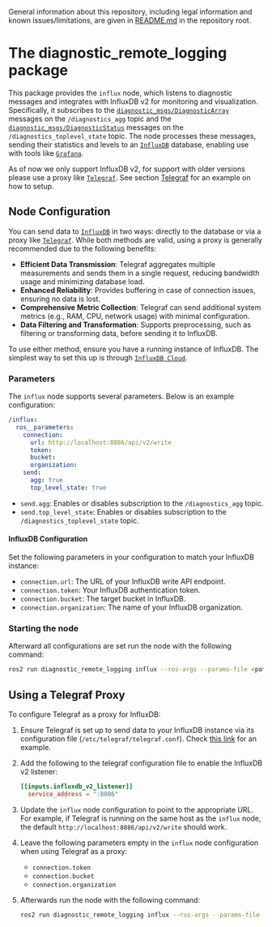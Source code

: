General information about this repository, including legal information and known issues/limitations, are given in [README.md](../README.md) in the repository root.

# The diagnostic_remote_logging package

This package provides the `influx` node, which listens to diagnostic messages and integrates with InfluxDB v2 for monitoring and visualization. Specifically, it subscribes to the [`diagnostic_msgs/DiagnosticArray`](https://index.ros.org/p/diagnostic_msgs) messages on the `/diagnostics_agg` topic and the [`diagnostic_msgs/DiagnosticStatus`](https://index.ros.org/p/diagnostic_msgs) messages on the `/diagnostics_toplevel_state` topic. The node processes these messages, sending their statistics and levels to an [`InfluxDB`](http://influxdb.com) database, enabling use with tools like [`Grafana`](https://grafana.com).

As of now we only support InfluxDB v2, for support with older versions please use a proxy like [`Telegraf`](https://www.influxdata.com/time-series-platform/telegraf/). See section [Telegraf](#using-a-telegraf-proxy) for an example on how to setup.

## Node Configuration

You can send data to [`InfluxDB`](http://influxdb.com) in two ways: directly to the database or via a proxy like [`Telegraf`](https://www.influxdata.com/time-series-platform/telegraf/). While both methods are valid, using a proxy is generally recommended due to the following benefits:

- **Efficient Data Transmission**: Telegraf aggregates multiple measurements and sends them in a single request, reducing bandwidth usage and minimizing database load.
- **Enhanced Reliability**: Provides buffering in case of connection issues, ensuring no data is lost.
- **Comprehensive Metric Collection**: Telegraf can send additional system metrics (e.g., RAM, CPU, network usage) with minimal configuration.
- **Data Filtering and Transformation**: Supports preprocessing, such as filtering or transforming data, before sending it to InfluxDB.

To use either method, ensure you have a running instance of InfluxDB. The simplest way to set this up is through [`InfluxDB Cloud`](https://cloud2.influxdata.com/signup).

### Parameters

The `influx` node supports several parameters. Below is an example configuration:

```yaml
/influx:
  ros__parameters:
    connection:
      url: http://localhost:8086/api/v2/write
      token:
      bucket:
      organization:
    send:
      agg: true
      top_level_state: true
```

- `send.agg`: Enables or disables subscription to the `/diagnostics_agg` topic.
- `send.top_level_state`: Enables or disables subscription to the `/diagnostics_toplevel_state` topic.

#### InfluxDB Configuration

Set the following parameters in your configuration to match your InfluxDB instance:

- `connection.url`: The URL of your InfluxDB write API endpoint.
- `connection.token`: Your InfluxDB authentication token.
- `connection.bucket`: The target bucket in InfluxDB.
- `connection.organization`: The name of your InfluxDB organization.

### Starting the node

Afterward all configurations are set run the node with the following command:

```bash
ros2 run diagnostic_remote_logging influx --ros-args --params-file <path_to_yaml_file>
```

## Using a Telegraf Proxy

To configure Telegraf as a proxy for InfluxDB:

1. Ensure Telegraf is set up to send data to your InfluxDB instance via its configuration file (`/etc/telegraf/telegraf.conf`). Check [this link](https://docs.influxdata.com/influxdb/cloud/write-data/no-code/use-telegraf/manual-config/) for an example.
2. Add the following to the telegraf configuration file to enable the InfluxDB v2 listener:

    ```toml
    [[inputs.influxdb_v2_listener]]
      service_address = ":8086"
    ```

3. Update the `influx` node configuration to point to the appropriate URL. For example, if Telegraf is running on the same host as the `influx` node, the default `http://localhost:8086/api/v2/write` should work.

4. Leave the following parameters empty in the `influx` node configuration when using Telegraf as a proxy:

    - `connection.token`
    - `connection.bucket`
    - `connection.organization`

5. Afterwards run the node with the following command:

    ```bash
    ros2 run diagnostic_remote_logging influx --ros-args --params-file <path_to_yaml_file>
    ```
